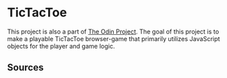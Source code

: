 # TicTacToe

This project is also a part of [The Odin Project](https://www.theodinproject.com/lessons/node-path-javascript-tic-tac-toe). The goal of this project is to make a playable TicTacToe browser-game that primarily utilizes JavaScript objects for the player and game logic.

## Sources
